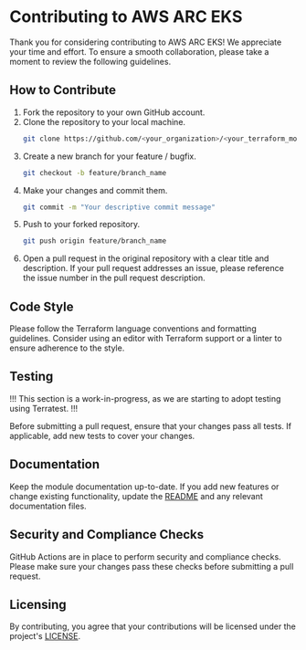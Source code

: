 # Contributing to AWS ARC EKS

Thank you for considering contributing to AWS ARC EKS! We appreciate your time and effort.
To ensure a smooth collaboration, please take a moment to review the following guidelines.

## How to Contribute

1. Fork the repository to your own GitHub account.
2. Clone the repository to your local machine.
   ```bash
   git clone https://github.com/<your_organization>/<your_terraform_module>.git
   ```
3. Create a new branch for your feature / bugfix.
   ```bash
   git checkout -b feature/branch_name
   ```
4. Make your changes and commit them.
   ```bash
   git commit -m "Your descriptive commit message"
   ```
5. Push to your forked repository.
   ```bash
   git push origin feature/branch_name
   ```
6. Open a pull request in the original repository with a clear title and description.
   If your pull request addresses an issue, please reference the issue number in the pull request description.

## Code Style

Please follow the Terraform language conventions and formatting guidelines. Consider using an editor with Terraform support or a linter to ensure adherence to the style.

## Testing

!!! This section is a work-in-progress, as we are starting to adopt testing using Terratest. !!!

Before submitting a pull request, ensure that your changes pass all tests. If applicable, add new tests to cover your changes.

## Documentation

Keep the module documentation up-to-date. If you add new features or change existing functionality, update the [README](README.md) and any relevant documentation files.

## Security and Compliance Checks

GitHub Actions are in place to perform security and compliance checks. Please make sure your changes pass these checks before submitting a pull request.

## Licensing

By contributing, you agree that your contributions will be licensed under the project's [LICENSE](LICENSE).
